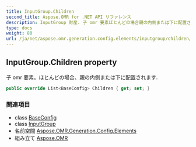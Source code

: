 ```yaml
---
title: InputGroup.Children
second_title: Aspose.OMR for .NET API リファレンス
description: InputGroup 財産. 子 omr 要素ほとんどの場合親の内側または下に配置されます.
type: docs
weight: 80
url: /ja/net/aspose.omr.generation.config.elements/inputgroup/children/
---
```

## InputGroup.Children property

子 omr 要素。ほとんどの場合、親の内側または下に配置されます.

```csharp
public override List<BaseConfig> Children { get; set; }
```

### 関連項目

* class [BaseConfig](../../../aspose.omr.generation.config/baseconfig/)
* class [InputGroup](../)
* 名前空間 [Aspose.OMR.Generation.Config.Elements](../../inputgroup/)
* 組み立て [Aspose.OMR](../../../)


